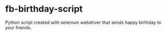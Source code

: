 # fb-birthday-script
Python script created with selenium webdriver that sends happy birthday to your friends.
